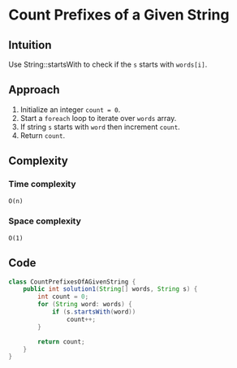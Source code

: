 # Count Prefixes of a Given String
## Intuition
Use String::startsWith to check if the `s` starts with `words[i]`.

## Approach
1. Initialize an integer `count = 0`.
2. Start a `foreach` loop to iterate over `words` array.
3. If string `s` starts with `word` then increment `count`.
4. Return `count`.

## Complexity
### Time complexity
    O(n)

### Space complexity
    O(1)

## Code
```java
class CountPrefixesOfAGivenString {
    public int solution1(String[] words, String s) {
        int count = 0;
        for (String word: words) {
            if (s.startsWith(word))
                count++;
        }

        return count;
    }
}
```
